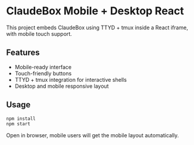 # ClaudeBox Mobile + Desktop React

This project embeds ClaudeBox using TTYD + tmux inside a React iframe, with mobile touch support.

## Features
- Mobile-ready interface
- Touch-friendly buttons
- TTYD + tmux integration for interactive shells
- Desktop and mobile responsive layout

## Usage
```bash
npm install
npm start
```
Open in browser, mobile users will get the mobile layout automatically.
